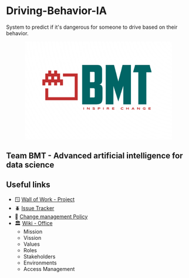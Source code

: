 
# Driving-Behavior-IA
System to predict if it's dangerous for someone to drive based on their behavior.

<p align="center">
    <img src="https://github.com/NoMolestar/Driving-Behavior-IA/blob/main/.github/images/LogoBMT.PNG" alt="logo-bmt" width="400"/>
</p>

## Team BMT - Advanced artificial intelligence for data science

## Useful links
- 🪟 [Wall of Work - Project](https://github.com/users/NoMolestar/projects/1)
- 🪲 [Issue Tracker](https://github.com/NoMolestar/Driving-Behavior-IA/issues)
- 📑 [Change management Policy](.github/CONTRIBUTING.md)
- 🏛️ [Wiki - Office](https://github.com/NoMolestar/Driving-Behavior-IA/wiki)
    - Mission
    - Vission
    - Values
    - Roles
    - Stakeholders
    - Environments
    - Access Management
